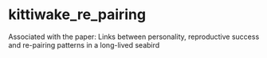 # kittiwake_re_pairing
Associated with the paper: Links between personality, reproductive success and re-pairing patterns in a long-lived seabird 
